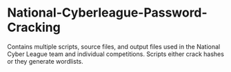 # National-Cyberleague-Password-Cracking
Contains multiple scripts, source files, and output files used in the National Cyber League team and individual competitions. Scripts either crack hashes or they generate wordlists.
